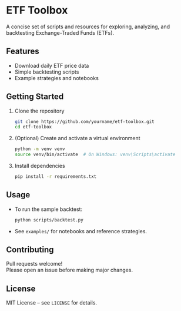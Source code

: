 # ETF Toolbox

A concise set of scripts and resources for exploring, analyzing, and backtesting Exchange-Traded Funds (ETFs).

## Features
- Download daily ETF price data
- Simple backtesting scripts
- Example strategies and notebooks

## Getting Started
1. Clone the repository  
   ```bash
   git clone https://github.com/yourname/etf-toolbox.git
   cd etf-toolbox
   ```
2. (Optional) Create and activate a virtual environment  
   ```bash
   python -m venv venv
   source venv/bin/activate  # On Windows: venv\Scripts\activate
   ```
3. Install dependencies  
   ```bash
   pip install -r requirements.txt
   ```

## Usage
- To run the sample backtest:  
  ```bash
  python scripts/backtest.py
  ```
- See `examples/` for notebooks and reference strategies.

## Contributing
Pull requests welcome!  
Please open an issue before making major changes.

## License
MIT License – see `LICENSE` for details.


